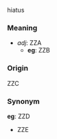 hiatus
### Meaning
+ _adj_: ZZA
    + __eg__: ZZB

### Origin

ZZC

### Synonym

__eg__: ZZD

+ ZZE


